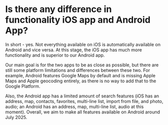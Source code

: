 # Is there any difference in functionality iOS app and Android App?

In short - yes. Not everything available on iOS is automatically available on Android and vice versa. At this stage, the iOS app has much more functionality and is superior to our Android app.

Our main goal is for the two apps to be as close as possible, but there are still some platform limitations and differences between these two. For example, Android features Google Maps by default and is missing Apple Maps and Apple geocoding entirely, as there is no way to add that to the Google Platform.&#x20;

Also, the Android app has a limited amount of search features (iOS has an address, map, contacts, favorites, multi-line list, import from file, and photo, audio; an Android has an address, map, multi-line list, audio at this moment). Overall, we aim to make all features available on Android around July 2025.
